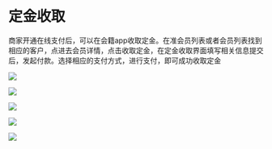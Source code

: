 # 定金收取

商家开通在线支付后，可以在会籍app收取定金。在准会员列表或者会员列表找到相应的客户，点进去会员详情，点击收取定金，在定金收取界面填写相关信息提交后，发起付款。选择相应的支付方式，进行支付，即可成功收取定金

![](.gitbook/assets/1%20%288%29.jpg)

![](.gitbook/assets/2%20%282%29.jpg)

![](.gitbook/assets/3%20%284%29.jpg)

![](.gitbook/assets/4%20%284%29.jpg)

![](.gitbook/assets/5%20%281%29.jpg)

